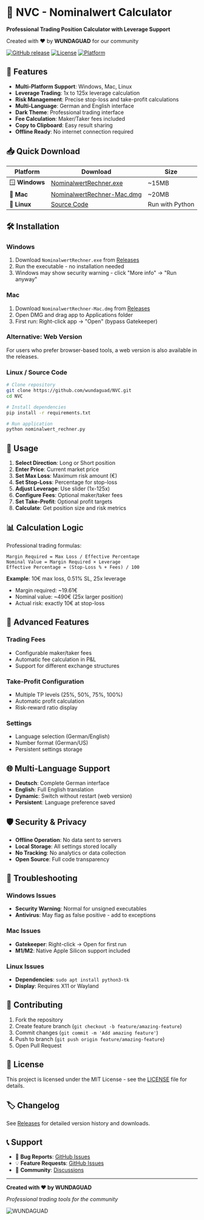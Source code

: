 # 🧮 NVC - Nominalwert Calculator

**Professional Trading Position Calculator with Leverage Support**

Created with ❤️ by **WUNDAGUAD** for our community

[![GitHub release](https://img.shields.io/github/release/wundaguad/NVC.svg)](https://github.com/wundaguad/NVC/releases)
[![License](https://img.shields.io/badge/license-MIT-blue.svg)](LICENSE)
[![Platform](https://img.shields.io/badge/platform-Windows%20%7C%20Mac%20%7C%20Linux-lightgrey.svg)](https://github.com/wundaguad/NVC/releases)

## 🚀 Features

- **Multi-Platform Support**: Windows, Mac, Linux
- **Leverage Trading**: 1x to 125x leverage calculation
- **Risk Management**: Precise stop-loss and take-profit calculations
- **Multi-Language**: German and English interface
- **Dark Theme**: Professional trading interface
- **Fee Calculation**: Maker/Taker fees included
- **Copy to Clipboard**: Easy result sharing
- **Offline Ready**: No internet connection required

## 📥 Quick Download

| Platform | Download | Size |
|----------|----------|------|
| 🪟 **Windows** | [NominalwertRechner.exe](../../releases/latest/download/NominalwertRechner.exe) | ~15MB |
| 🍎 **Mac** | [NominalwertRechner-Mac.dmg](../../releases/latest/download/NominalwertRechner-Mac.dmg) | ~20MB |
| 🐧 **Linux** | [Source Code](../../archive/refs/heads/main.zip) | Run with Python |

## 🛠️ Installation

### Windows
1. Download `NominalwertRechner.exe` from [Releases](../../releases)
2. Run the executable - no installation needed
3. Windows may show security warning - click "More info" → "Run anyway"

### Mac
1. Download `NominalwertRechner-Mac.dmg` from [Releases](../../releases)
2. Open DMG and drag app to Applications folder
3. First run: Right-click app → "Open" (bypass Gatekeeper)

### Alternative: Web Version
For users who prefer browser-based tools, a web version is also available in the releases.

### Linux / Source Code
```bash
# Clone repository
git clone https://github.com/wundaguad/NVC.git
cd NVC

# Install dependencies
pip install -r requirements.txt

# Run application
python nominalwert_rechner.py
```

## 📖 Usage

1. **Select Direction**: Long or Short position
2. **Enter Price**: Current market price
3. **Set Max Loss**: Maximum risk amount (€)
4. **Set Stop-Loss**: Percentage for stop-loss
5. **Adjust Leverage**: Use slider (1x-125x)
6. **Configure Fees**: Optional maker/taker fees
7. **Set Take-Profit**: Optional profit targets
8. **Calculate**: Get position size and risk metrics

## 📊 Calculation Logic

Professional trading formulas:

```
Margin Required = Max Loss / Effective Percentage
Nominal Value = Margin Required × Leverage
Effective Percentage = (Stop-Loss % + Fees) / 100
```

**Example**: 10€ max loss, 0.51% SL, 25x leverage
- Margin required: ~19.61€ 
- Nominal value: ~490€ (25x larger position)
- Actual risk: exactly 10€ at stop-loss

## 🔧 Advanced Features

### Trading Fees
- Configurable maker/taker fees
- Automatic fee calculation in P&L
- Support for different exchange structures

### Take-Profit Configuration
- Multiple TP levels (25%, 50%, 75%, 100%)
- Automatic profit calculation
- Risk-reward ratio display

### Settings
- Language selection (German/English)
- Number format (German/US)
- Persistent settings storage

## 🌐 Multi-Language Support

- **Deutsch**: Complete German interface
- **English**: Full English translation
- **Dynamic**: Switch without restart (web version)
- **Persistent**: Language preference saved

## 🛡️ Security & Privacy

- **Offline Operation**: No data sent to servers
- **Local Storage**: All settings stored locally
- **No Tracking**: No analytics or data collection
- **Open Source**: Full code transparency

## 🐛 Troubleshooting

### Windows Issues
- **Security Warning**: Normal for unsigned executables
- **Antivirus**: May flag as false positive - add to exceptions

### Mac Issues
- **Gatekeeper**: Right-click → Open for first run
- **M1/M2**: Native Apple Silicon support included

### Linux Issues
- **Dependencies**: `sudo apt install python3-tk`
- **Display**: Requires X11 or Wayland

## 🤝 Contributing

1. Fork the repository
2. Create feature branch (`git checkout -b feature/amazing-feature`)
3. Commit changes (`git commit -m 'Add amazing feature'`)
4. Push to branch (`git push origin feature/amazing-feature`)
5. Open Pull Request

## 📄 License

This project is licensed under the MIT License - see the [LICENSE](LICENSE) file for details.

## 🏷️ Changelog

See [Releases](../../releases) for detailed version history and downloads.

## 📞 Support

- 🐛 **Bug Reports**: [GitHub Issues](../../issues)
- 💡 **Feature Requests**: [GitHub Issues](../../issues)
- 💬 **Community**: [Discussions](../../discussions)

---

**Created with ❤️ by WUNDAGUAD**

*Professional trading tools for the community*

![WUNDAGUAD](https://img.shields.io/badge/WUNDAGUAD-Trading%20Tools-yellow?style=for-the-badge)

